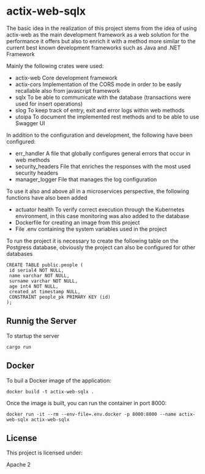 # actix-web-sqlx

The basic idea in the realization of this project stems from the idea of ​​using actix-web as the main development framework as a web solution for the performance it offers but also to enrich it with a method more similar to the current best known development frameworks such as Java and .NET Framework

Mainly the following crates were used:

* actix-web Core development framework
* actix-cors Implementation of the CORS mode in order to be easily recallable also from javascript framework
* sqlx To be able to communicate with the database (transactions were used for insert operations)
* slog To keep track of entry, exit and error logs within web methods
* utoipa To document the implemented rest methods and to be able to use Swagger UI

In addition to the configuration and development, the following have been configured:

* err_handler A file that globally configures general errors that occur in web methods
* security_headers File that enriches the responses with the most used security headers
* manager_logger File that manages the log configuration

To use it also and above all in a microservices perspective, the following functions have also been added

* actuator health To verify correct execution through the Kubernetes environment, in this case monitoring was also added to the database
* Dockerfile for creating an image from this project
* File .env containing the system variables used in the project

To run the project it is necessary to create the following table on the Postgress database, obviously the project can also be configured for other databases

``` 
CREATE TABLE public.people (
 id serial4 NOT NULL,
 name varchar NOT NULL,
 surname varchar NOT NULL,
 age int4 NOT NULL,
 created_at timestamp NULL,
 CONSTRAINT people_pk PRIMARY KEY (id)
);
```



## Runnig the Server

To startup the server

`cargo run`



## Docker

To buil a Docker image of the application:

`docker build -t actix-web-sqlx .`

Once the image is built, you can run the container in port 8000:

`docker run -it --rm --env-file=.env.docker -p 8000:8000 --name actix-web-sqlx actix-web-sqlx`




## License
This project is licensed under:

Apache 2




